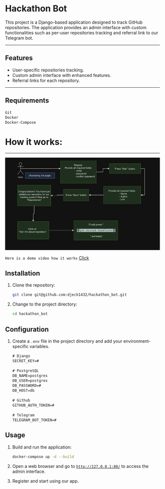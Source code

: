 # Hackathon Bot

This project is a Django-based application designed to track GitHub repositories. The application provides an admin interface with custom functionalities such as per-user repositories tracking and referral link to our Telegram bot.
<hr>

## Features

- User-specific repositories tracking.
- Custom admin interface with enhanced features.
- Referral links for each repository.
<hr>

## Requirements

```
Git
Docker
Docker-Compose
```

# How it works:
<hr>

![An instruction image](docs/instructions.png)


`Here is a demo video how it works` [Click](https://drive.google.com/file/d/1DIh_qi31TtLu4YQ2SeFZc9y-NWDoQeTu/view?usp=drive_link)

## Installation

1. Clone the repository:
    ```sh
    git clone git@github.com:djeck1432/hackathon_bot.git
    ```

2. Change to the project directory:
    ```sh
    cd hackathon_bot
    ```

## Configuration

1. Create a `.env` file in the project directory and add your environment-specific variables.

    ```dotenv
    # Django
    SECRET_KEY=#

    # PostgreSQL
    DB_NAME=postgres
    DB_USER=postgres
    DB_PASSWORD=#
    DB_HOST=db

    # Github
    GITHUB_AUTH_TOKEN=#

    # Telegram
    TELEGRAM_BOT_TOKEN=#
    ```

## Usage

1. Build and run the application:
    ```sh
    docker-compose up -d --build
    ```

2. Open a web browser and go to [`http://127.0.0.1:80/`](http://127.0.0.1:80/) to access the admin interface.

3. Register and start using our app.
